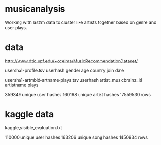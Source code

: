 # musicanalysis
Working with lastfm data to cluster like artists together based on genre and user plays. 

# data
http://www.dtic.upf.edu/~ocelma/MusicRecommendationDataset/

usersha1-profile.tsv
userhash
gender
age
country
join date

usersha1-artmbid-artname-plays.tsv
userhash
artist_musicbrainz_id
artistname
plays

359349 unique user hashes
160168 unique artist hashes
17559530 rows

# kaggle data
kaggle_visible_evaluation.txt

110000 unique user hashes
163206 unique song hashes
1450934 rows